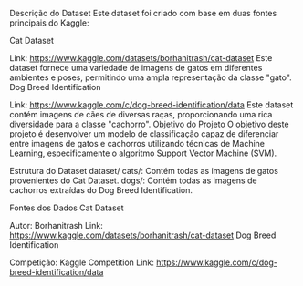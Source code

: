 Descrição do Dataset
Este dataset foi criado com base em duas fontes principais do Kaggle:

Cat Dataset

Link: https://www.kaggle.com/datasets/borhanitrash/cat-dataset
Este dataset fornece uma variedade de imagens de gatos em diferentes ambientes e poses, permitindo uma ampla representação da classe "gato".
Dog Breed Identification

Link: https://www.kaggle.com/c/dog-breed-identification/data
Este dataset contém imagens de cães de diversas raças, proporcionando uma rica diversidade para a classe "cachorro".
Objetivo do Projeto
O objetivo deste projeto é desenvolver um modelo de classificação capaz de diferenciar entre imagens de gatos e cachorros utilizando técnicas de Machine Learning, especificamente o algoritmo Support Vector Machine (SVM).

Estrutura do Dataset
dataset/
cats/: Contém todas as imagens de gatos provenientes do Cat Dataset.
dogs/: Contém todas as imagens de cachorros extraídas do Dog Breed Identification.

Fontes dos Dados
Cat Dataset

Autor: Borhanitrash
Link: https://www.kaggle.com/datasets/borhanitrash/cat-dataset
Dog Breed Identification

Competição: Kaggle Competition
Link: https://www.kaggle.com/c/dog-breed-identification/data